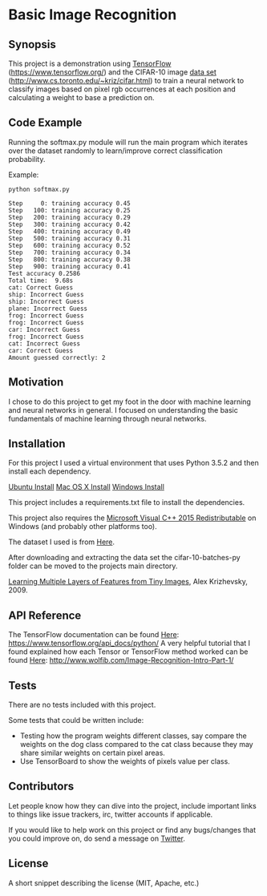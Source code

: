 # Basic Image Recognition

## Synopsis

This project is a demonstration using [TensorFlow](https://www.tensorflow.org/) (https://www.tensorflow.org/) and the CIFAR-10 image [data set](http://www.cs.toronto.edu/~kriz/cifar.html) (http://www.cs.toronto.edu/~kriz/cifar.html) to train a neural network to classify images based on pixel rgb occurrences at each position and calculating a weight to base a prediction on.

## Code Example

Running the softmax.py module will run the main program which iterates over the dataset randomly to learn/improve correct classification probability.

Example:

`python softmax.py`
```
Step     0: training accuracy 0.45
Step   100: training accuracy 0.25
Step   200: training accuracy 0.29
Step   300: training accuracy 0.42
Step   400: training accuracy 0.49
Step   500: training accuracy 0.31
Step   600: training accuracy 0.52
Step   700: training accuracy 0.34
Step   800: training accuracy 0.38
Step   900: training accuracy 0.41
Test accuracy 0.2586
Total time:  9.68s
cat: Correct Guess
ship: Incorrect Guess
ship: Incorrect Guess
plane: Incorrect Guess
frog: Incorrect Guess
frog: Incorrect Guess
car: Incorrect Guess
frog: Incorrect Guess
cat: Incorrect Guess
car: Correct Guess
Amount guessed correctly: 2
```


## Motivation

I chose to do this project to get my foot in the door with machine learning and neural networks in general. I focused on understanding the basic fundamentals of machine learning through neural networks.

## Installation

For this project I used a virtual environment that uses Python 3.5.2 and then install each dependency.

[Ubuntu Install](https://www.tensorflow.org/install/install_linux)
[Mac OS X Install](https://www.tensorflow.org/install/install_mac)
[Windows Install](https://www.tensorflow.org/install/install_windows)

This project includes a requirements.txt file to install the dependencies.

This project also requires the [Microsoft Visual C++ 2015 Redistributable](https://www.microsoft.com/en-us/download/details.aspx?id=53587) on Windows (and probably other platforms too).

The dataset I used is from [Here](http://www.cs.toronto.edu/~kriz/cifar.html).

After downloading and extracting the data set the cifar-10-batches-py folder can be moved to the projects main directory.

[Learning Multiple Layers of Features from Tiny Images](http://www.cs.toronto.edu/~kriz/learning-features-2009-TR.pdf), Alex Krizhevsky, 2009.

## API Reference

The TensorFlow documentation can be found [Here](https://www.tensorflow.org/api_docs/python/): https://www.tensorflow.org/api_docs/python/
A very helpful tutorial that I found explained how each Tensor or TensorFlow method worked can be found [Here](http://www.wolfib.com/Image-Recognition-Intro-Part-1/): http://www.wolfib.com/Image-Recognition-Intro-Part-1/

## Tests

There are no tests included with this project.

Some tests that could be written include:
* Testing how the program weights different classes, say compare the weights on the dog class compared to the cat class because they may share similar weights on certain pixel areas.
* Use TensorBoard to show the weights of pixels value per class.

## Contributors

Let people know how they can dive into the project, include important links to things like issue trackers, irc, twitter accounts if applicable.

If you would like to help work on this project or find any bugs/changes that you could improve on, do send a message on [Twitter](https://twitter.com/alteiar).


## License

A short snippet describing the license (MIT, Apache, etc.)
